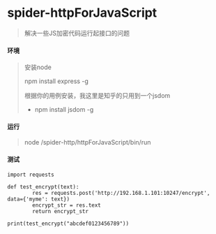 # spider-httpForJavaScript

> 解决一些JS加密代码运行起接口的问题

#### 环境

> 安装node
>
> npm install express -g
>
> 根据你的用例安装，我这里是知乎的只用到一个jsdom
>
> - npm install jsdom -g

#### 运行

> node /spider-http/httpForJavaScript/bin/run

#### 测试

```
import requests

def test_encrypt(text):
        res = requests.post('http://192.168.1.101:10247/encrypt', data={'myme': text})
        encrypt_str = res.text
        return encrypt_str

print(test_encrypt("abcdef0123456789"))
```

